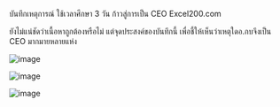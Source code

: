 บันทึกเหตุการณ์ ใช้เวลาศึกษา 3 วัน ก้าวสู่การเป็น CEO Excel200.com

ยังไม่แน่ชัดว่าเนื้อหาถูกต้องหรือไม่ แต่จุดประสงค์ของบันทึกนี้ เพื่อชี้ให้เห็นว่าเหตุใดอ.กบจึงเป็น CEO มากมายหลายแห่ง

![image](https://user-images.githubusercontent.com/56834844/67221760-341a1480-f456-11e9-9986-2a0b04fc0a13.png)

![image](https://user-images.githubusercontent.com/56834844/67221766-38463200-f456-11e9-8b53-da1b283e4b3f.png)

![image](https://user-images.githubusercontent.com/56834844/67221774-3c724f80-f456-11e9-960a-c28c074b651c.png)
